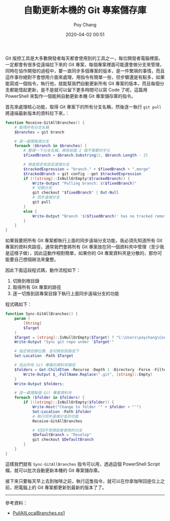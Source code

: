 ﻿---
layout: post
title: 自動更新本機的 Git 專案儲存庫
date: 2020-04-02 00:51
author: Poy Chang
comments: true
categories: [Develop, PowerShell]
---

Git 版控工具是大多數開發者每天都會使用到的工具之一，每位開發者電腦裡面，一定都會有很多從遠端拉下來的 Git 專案，每個專案裡面可能還會做分支來管理，同時在協作開發的過程中，要一直同步多個專案的版本，是一件繁瑣的事情，而且這件事你絕對不會想用介面來處理，用指令有簡單一些，但步驟還是有點多，如果能寫成一個指令，執行他，就能幫我們自動更新所有 Git 專案的版本，而且每個分支都能憶起更新，是不是就可以留下更多時間可以寫 Code 了呢，這篇用 PowerShell 來製作一個能夠自動更新本機 Git 專案儲存庫的指令。

首先來處理核心功能，取得 Git 專案下的所有分支名稱，然後逐一執行 `git pull` 將遠端最新版本的資料拉下來，：

```powershell
function Receive-GitAllBranches() {
    # 取得所有分支名稱
    $branches = git branch

    # 逐一處理每個分支
    foreach ($branch in $branches) {
        # 整理一下分支名稱，移除前面 2 個不需要的字元
        $fixedBranch = $branch.Substring(2, $branch.Length - 2)

        # 檢查是否有設定遠端分支
        $trackedExpression = "branch." + $fixedBranch + ".merge"
        $trackedBranch = git config --get $trackedExpression
        if (![string]::IsNullOrEmpty($trackedBranch)) {
            Write-Output "Pulling branch: $($fixedBranch)"
            # 切換分支
            git checkout "$fixedBranch" | Out-Null
            # 同步遠端分支
            git pull 
        }
        else {
            Write-Output "Branch '$($fixedBranch)' has no tracked remote"
        }
    }
}
```

如果我要把所有 Git 專案都執行上面的同步遠端分支功能，我必須先知道所有 Git 專案的資料夾路徑，通常我們會將所有 Git 專案放在同一個資料夾中管理（至少我是這樣子做），因此這動作相對簡單，如果你的 Git 專案資料夾是分散的，那你可能要自己想個辦法來彙整。

因此下面這段程式碼，動作流程如下：

1. 切換到根目錄
2. 取得所有 Git 專案的路徑
3. 逐一切換到該專案目錄下執行上面同步遠端分支的功能

程式碼如下：

```powershell
function Sync-GitAllBranches() {
    param (
        [String]
        $Target
    )
    $Target = [string]::IsNullOrEmpty($Target) ? "C:\Users\poychang\Code\Kingston" : $Target;
    Write-Output "Sync git repo under '$Target'"

    # 指定根目錄位置，並切換到該路徑下
    Set-Location -Path $Target

    # 找出所有 Git 專案的資料夾路徑
    $folders = Get-ChildItem -Recurse -Depth 1 -Directory -Force -Filter .git | Foreach-Object {
        Write-Output $_.FullName.Replace(".git", [string]::Empty)
    }
    Write-Output $folders;

    # 逐一處理每個 Git 專案資料夾
    foreach ($folder in $folders) {
        if (![string]::IsNullOrEmpty($folder)) {
            Write-Host("Change to folder '" + $folder + "'")
            Set-Location -Path $folder
            # 執行同步遠端分支的功能
            Receive-GitAllBranches

            # 切回平常預設會使用的分支
            $DefaultBranch = "Develop"
            git checkout $DefaultBranch
        }
    }
}
```

這樣我們就有 `Sync-GitAllBranches` 指令可以用，透過這個 PowerShell Script 檔，就可以批次自動更新本機的 Git 專案儲存庫。

接下來只要每天早上去到咖啡之前，執行這隻指令，就可以在你拿咖啡回座位上之前，把電腦上的 Git 專案都更新到最新的版本了了。

----------

參考資料：

* [PullAllLocalBranches.ps1](https://gist.github.com/jeffhollan/2c6afc3d53b815bd7825cd3013a258a7)
